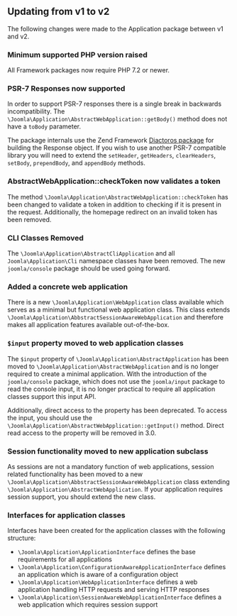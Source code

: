 ## Updating from v1 to v2

The following changes were made to the Application package between v1 and v2.

### Minimum supported PHP version raised

All Framework packages now require PHP 7.2 or newer.

### PSR-7 Responses now supported
In order to support PSR-7 responses there is a single break in backwards incompatibility. The `\Joomla\Application\AbstractWebApplication::getBody()` method does not have a `toBody` parameter.

The package internals use the Zend Framework [Diactoros package](https://github.com/zendframework/zend-diactoros) for building the Response object. If you wish to use another PSR-7 compatible library you will need to extend the `setHeader`, `getHeaders`, `clearHeaders`, `setBody`, `prependBody`, and `appendBody` methods.

### AbstractWebApplication::checkToken now validates a token
The method `\Joomla\Application\AbstractWebApplication::checkToken` has been changed to validate a token in addition to checking if it is present in the request. Additionally, the homepage redirect on an invalid token has been removed.

### CLI Classes Removed

The `\Joomla\Application\AbstractCliApplication` and all `Joomla\Application\Cli` namespace classes have been removed. The new `joomla/console` package should be used going forward.

### Added a concrete web application

There is a new `\Joomla\Application\WebApplication` class available which serves as a minimal but functional web application class. This class extends `\Joomla\Application\AbbstractSessionAwareWebApplication` and therefore makes all application features available out-of-the-box.

### `$input` property moved to web application classes

The `$input` property of `\Joomla\Application\AbstractApplication` has been moved to `\Joomla\Application\AbstractWebApplication` and is no longer required to create a minimal application. With the introduction of the `joomla/console` package, which does not use the `joomla/input` package to read the console input, it is no longer practical to require all application classes support this input API.

Additionally, direct access to the property has been deprecated. To access the input, you should use the `\Joomla\Application\AbstractWebApplication::getInput()` method. Direct read access to the property will be removed in 3.0.

### Session functionality moved to new application subclass

As sessions are not a mandatory function of web applications, session related functionality has been moved to a new `\Joomla\Application\AbbstractSessionAwareWebApplication` class extending `\Joomla\Application\AbstractWebApplication`. If your application requires session support, you should extend the new class.

### Interfaces for application classes

Interfaces have been created for the application classes with the following structure:

- `\Joomla\Application\ApplicationInterface` defines the base requirements for all applications
- `\Joomla\Application\ConfigurationAwareApplicationInterface` defines an application which is aware of a configuration object
- `\Joomla\Application\WebApplicationInterface` defines a web application handling HTTP requests and serving HTTP responses
- `\Joomla\Application\SessionAwareWebApplicationInterface` defines a web application which requires session support
